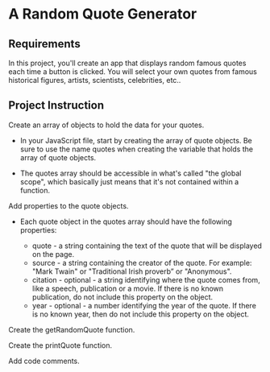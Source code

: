 # A Random Quote Generator

## Requirements

In this project, you'll create an app that displays random famous quotes each time a button is clicked. You will select your own quotes from famous historical figures, artists, scientists, celebrities, etc..


## Project Instruction

Create an array of objects to hold the data for your quotes.

* In your JavaScript file, start by creating the array of quote objects. Be sure to use the name quotes when creating the variable that holds the array of quote objects.

* The quotes array should be accessible in what's called "the global scope", which basically just means that it's not contained within a function.


Add properties to the quote objects.

* Each quote object in the quotes array should have the following properties:

  * quote - a string containing the text of the quote that will be displayed on the page.
  * source - a string containing the creator of the quote. For example: "Mark Twain" or "Traditional Irish proverb” or "Anonymous".
  * citation - optional - a string identifying where the quote comes from, like a speech, publication or a movie. If there is no known publication, do not include this property on the object.
  * year - optional - a number identifying the year of the quote. If there is no known year, then do not include this property on the object.

Create the getRandomQuote function.

Create the printQuote function.

Add code comments.  
